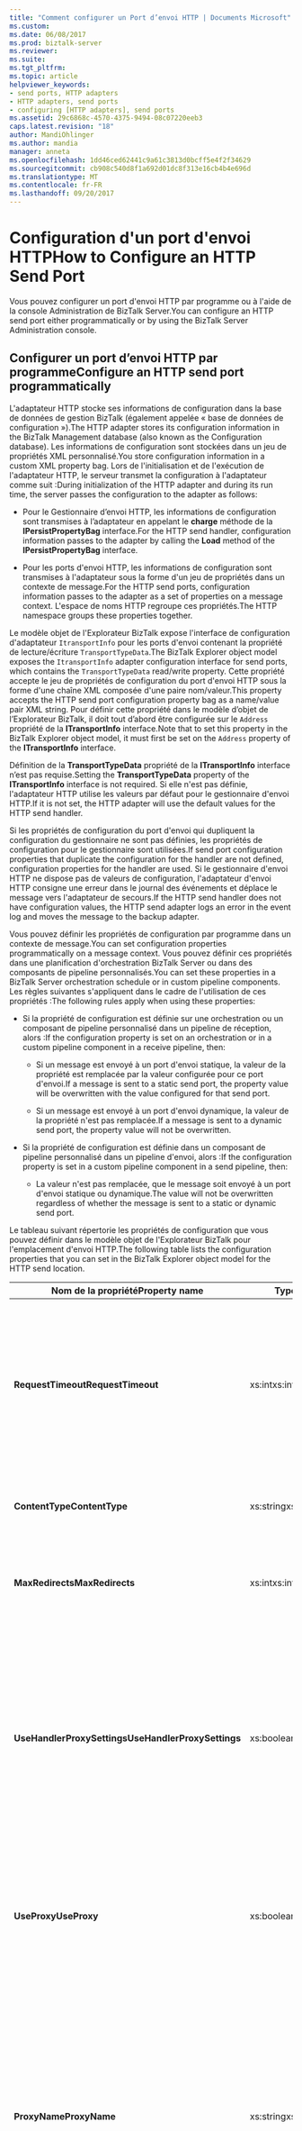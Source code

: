 ```yaml
---
title: "Comment configurer un Port d’envoi HTTP | Documents Microsoft"
ms.custom: 
ms.date: 06/08/2017
ms.prod: biztalk-server
ms.reviewer: 
ms.suite: 
ms.tgt_pltfrm: 
ms.topic: article
helpviewer_keywords:
- send ports, HTTP adapters
- HTTP adapters, send ports
- configuring [HTTP adapters], send ports
ms.assetid: 29c6868c-4570-4375-9494-08c07220eeb3
caps.latest.revision: "18"
author: MandiOhlinger
ms.author: mandia
manager: anneta
ms.openlocfilehash: 1dd46ced62441c9a61c3813d0bcff5e4f2f34629
ms.sourcegitcommit: cb908c540d8f1a692d01dc8f313e16cb4b4e696d
ms.translationtype: MT
ms.contentlocale: fr-FR
ms.lasthandoff: 09/20/2017
---
```

# <a name="how-to-configure-an-http-send-port"></a><span data-ttu-id="88a8f-102">Configuration d'un port d'envoi HTTP</span><span class="sxs-lookup"><span data-stu-id="88a8f-102">How to Configure an HTTP Send Port</span></span>
<span data-ttu-id="88a8f-103">Vous pouvez configurer un port d'envoi HTTP par programme ou à l'aide de la console Administration de BizTalk Server.</span><span class="sxs-lookup"><span data-stu-id="88a8f-103">You can configure an HTTP send port either programmatically or by using the BizTalk Server Administration console.</span></span>  
  
## <a name="configure-an-http-send-port-programmatically"></a><span data-ttu-id="88a8f-104">Configurer un port d’envoi HTTP par programme</span><span class="sxs-lookup"><span data-stu-id="88a8f-104">Configure an HTTP send port programmatically</span></span>
  
 <span data-ttu-id="88a8f-105">L'adaptateur HTTP stocke ses informations de configuration dans la base de données de gestion BizTalk (également appelée « base de données de configuration »).</span><span class="sxs-lookup"><span data-stu-id="88a8f-105">The HTTP adapter stores its configuration information in the BizTalk Management database (also known as the Configuration database).</span></span> <span data-ttu-id="88a8f-106">Les informations de configuration sont stockées dans un jeu de propriétés XML personnalisé.</span><span class="sxs-lookup"><span data-stu-id="88a8f-106">You store configuration information in a custom XML property bag.</span></span> <span data-ttu-id="88a8f-107">Lors de l'initialisation et de l'exécution de l'adaptateur HTTP, le serveur transmet la configuration à l'adaptateur comme suit :</span><span class="sxs-lookup"><span data-stu-id="88a8f-107">During initialization of the HTTP adapter and during its run time, the server passes the configuration to the adapter as follows:</span></span>  
  
-   <span data-ttu-id="88a8f-108">Pour le Gestionnaire d’envoi HTTP, les informations de configuration sont transmises à l’adaptateur en appelant le **charge** méthode de la **IPersistPropertyBag** interface.</span><span class="sxs-lookup"><span data-stu-id="88a8f-108">For the HTTP send handler, configuration information passes to the adapter by calling the **Load** method of the **IPersistPropertyBag** interface.</span></span>  
  
-   <span data-ttu-id="88a8f-109">Pour les ports d'envoi HTTP, les informations de configuration sont transmises à l'adaptateur sous la forme d'un jeu de propriétés dans un contexte de message.</span><span class="sxs-lookup"><span data-stu-id="88a8f-109">For the HTTP send ports, configuration information passes to the adapter as a set of properties on a message context.</span></span> <span data-ttu-id="88a8f-110">L'espace de noms HTTP regroupe ces propriétés.</span><span class="sxs-lookup"><span data-stu-id="88a8f-110">The HTTP namespace groups these properties together.</span></span>  
  
 <span data-ttu-id="88a8f-111">Le modèle objet de l'Explorateur BizTalk expose l'interface de configuration d'adaptateur `ItransportInfo` pour les ports d'envoi contenant la propriété de lecture/écriture `TransportTypeData`.</span><span class="sxs-lookup"><span data-stu-id="88a8f-111">The BizTalk Explorer object model exposes the `ItransportInfo` adapter configuration interface for send ports, which contains the `TransportTypeData` read/write property.</span></span> <span data-ttu-id="88a8f-112">Cette propriété accepte le jeu de propriétés de configuration du port d'envoi HTTP sous la forme d'une chaîne XML composée d'une paire nom/valeur.</span><span class="sxs-lookup"><span data-stu-id="88a8f-112">This property accepts the HTTP send port configuration property bag as a name/value pair XML string.</span></span> <span data-ttu-id="88a8f-113">Pour définir cette propriété dans le modèle d’objet de l’Explorateur BizTalk, il doit tout d’abord être configurée sur le `Address` propriété de la **ITransportInfo** interface.</span><span class="sxs-lookup"><span data-stu-id="88a8f-113">Note that to set this property in the BizTalk Explorer object model, it must first be set on the `Address` property of the **ITransportInfo** interface.</span></span>  
  
 <span data-ttu-id="88a8f-114">Définition de la **TransportTypeData** propriété de la **ITransportInfo** interface n’est pas requise.</span><span class="sxs-lookup"><span data-stu-id="88a8f-114">Setting the **TransportTypeData** property of the **ITransportInfo** interface is not required.</span></span> <span data-ttu-id="88a8f-115">Si elle n'est pas définie, l'adaptateur HTTP utilise les valeurs par défaut pour le gestionnaire d'envoi HTTP.</span><span class="sxs-lookup"><span data-stu-id="88a8f-115">If it is not set, the HTTP adapter will use the default values for the HTTP send handler.</span></span>  
  
 <span data-ttu-id="88a8f-116">Si les propriétés de configuration du port d'envoi qui dupliquent la configuration du gestionnaire ne sont pas définies, les propriétés de configuration pour le gestionnaire sont utilisées.</span><span class="sxs-lookup"><span data-stu-id="88a8f-116">If send port configuration properties that duplicate the configuration for the handler are not defined, configuration properties for the handler are used.</span></span> <span data-ttu-id="88a8f-117">Si le gestionnaire d'envoi HTTP ne dispose pas de valeurs de configuration, l'adaptateur d'envoi HTTP consigne une erreur dans le journal des événements et déplace le message vers l'adaptateur de secours.</span><span class="sxs-lookup"><span data-stu-id="88a8f-117">If the HTTP send handler does not have configuration values, the HTTP send adapter logs an error in the event log and moves the message to the backup adapter.</span></span>  
  
 <span data-ttu-id="88a8f-118">Vous pouvez définir les propriétés de configuration par programme dans un contexte de message.</span><span class="sxs-lookup"><span data-stu-id="88a8f-118">You can set configuration properties programmatically on a message context.</span></span> <span data-ttu-id="88a8f-119">Vous pouvez définir ces propriétés dans une planification d'orchestration BizTalk Server ou dans des composants de pipeline personnalisés.</span><span class="sxs-lookup"><span data-stu-id="88a8f-119">You can set these properties in a BizTalk Server orchestration schedule or in custom pipeline components.</span></span> <span data-ttu-id="88a8f-120">Les règles suivantes s'appliquent dans le cadre de l'utilisation de ces propriétés :</span><span class="sxs-lookup"><span data-stu-id="88a8f-120">The following rules apply when using these properties:</span></span>  
  
-   <span data-ttu-id="88a8f-121">Si la propriété de configuration est définie sur une orchestration ou un composant de pipeline personnalisé dans un pipeline de réception, alors :</span><span class="sxs-lookup"><span data-stu-id="88a8f-121">If the configuration property is set on an orchestration or in a custom pipeline component in a receive pipeline, then:</span></span>  
  
    -   <span data-ttu-id="88a8f-122">Si un message est envoyé à un port d'envoi statique, la valeur de la propriété est remplacée par la valeur configurée pour ce port d'envoi.</span><span class="sxs-lookup"><span data-stu-id="88a8f-122">If a message is sent to a static send port, the property value will be overwritten with the value configured for that send port.</span></span>  
  
    -   <span data-ttu-id="88a8f-123">Si un message est envoyé à un port d'envoi dynamique, la valeur de la propriété n'est pas remplacée.</span><span class="sxs-lookup"><span data-stu-id="88a8f-123">If a message is sent to a dynamic send port, the property value will not be overwritten.</span></span>  
  
-   <span data-ttu-id="88a8f-124">Si la propriété de configuration est définie dans un composant de pipeline personnalisé dans un pipeline d'envoi, alors :</span><span class="sxs-lookup"><span data-stu-id="88a8f-124">If the configuration property is set in a custom pipeline component in a send pipeline, then:</span></span>  
  
    -   <span data-ttu-id="88a8f-125">La valeur n'est pas remplacée, que le message soit envoyé à un port d'envoi statique ou dynamique.</span><span class="sxs-lookup"><span data-stu-id="88a8f-125">The value will not be overwritten regardless of whether the message is sent to a static or dynamic send port.</span></span>  
  
 <span data-ttu-id="88a8f-126">Le tableau suivant répertorie les propriétés de configuration que vous pouvez définir dans le modèle objet de l'Explorateur BizTalk pour l'emplacement d'envoi HTTP.</span><span class="sxs-lookup"><span data-stu-id="88a8f-126">The following table lists the configuration properties that you can set in the BizTalk Explorer object model for the HTTP send location.</span></span>  
  
|<span data-ttu-id="88a8f-127">Nom de la propriété</span><span class="sxs-lookup"><span data-stu-id="88a8f-127">Property name</span></span>|<span data-ttu-id="88a8f-128">Type</span><span class="sxs-lookup"><span data-stu-id="88a8f-128">Type</span></span>|<span data-ttu-id="88a8f-129"> Description</span><span class="sxs-lookup"><span data-stu-id="88a8f-129">Description</span></span>|<span data-ttu-id="88a8f-130">Restrictions</span><span class="sxs-lookup"><span data-stu-id="88a8f-130">Restrictions</span></span>|<span data-ttu-id="88a8f-131">Commentaires</span><span class="sxs-lookup"><span data-stu-id="88a8f-131">Comments</span></span>|  
|-------------------|----------|-----------------|------------------|--------------|  
|<span data-ttu-id="88a8f-132">**RequestTimeout**</span><span class="sxs-lookup"><span data-stu-id="88a8f-132">**RequestTimeout**</span></span>|<span data-ttu-id="88a8f-133">xs:int</span><span class="sxs-lookup"><span data-stu-id="88a8f-133">xs:int</span></span>|<span data-ttu-id="88a8f-134">Délai d'attente d'une réponse du serveur.</span><span class="sxs-lookup"><span data-stu-id="88a8f-134">Time-out period of waiting for a response from the server.</span></span> <span data-ttu-id="88a8f-135">Si la valeur définie est zéro (0), le système calcule le délai en fonction de la taille du message de requête.</span><span class="sxs-lookup"><span data-stu-id="88a8f-135">If set to zero (0), the system calculates the time-out based on the request message size.</span></span>|<span data-ttu-id="88a8f-136">**Valeur minimale :** 0</span><span class="sxs-lookup"><span data-stu-id="88a8f-136">**Minimum value:** 0</span></span><br /><br /> <span data-ttu-id="88a8f-137">**Valeur maximale :** MAX_LONG</span><span class="sxs-lookup"><span data-stu-id="88a8f-137">**Maximum value:** MAX_LONG</span></span>|<span data-ttu-id="88a8f-138">**Valeur par défaut :** 0</span><span class="sxs-lookup"><span data-stu-id="88a8f-138">**Default value:** 0</span></span>|  
|<span data-ttu-id="88a8f-139">**ContentType**</span><span class="sxs-lookup"><span data-stu-id="88a8f-139">**ContentType**</span></span>|<span data-ttu-id="88a8f-140">xs:string</span><span class="sxs-lookup"><span data-stu-id="88a8f-140">xs:string</span></span>|<span data-ttu-id="88a8f-141">Type de contenu des messages de requête.</span><span class="sxs-lookup"><span data-stu-id="88a8f-141">Content type of the request messages</span></span>|<span data-ttu-id="88a8f-142">**Longueur minimale :** 0</span><span class="sxs-lookup"><span data-stu-id="88a8f-142">**Minimum length:** 0</span></span><br /><br /> <span data-ttu-id="88a8f-143">**Longueur maximale :** 256</span><span class="sxs-lookup"><span data-stu-id="88a8f-143">**Maximum length:** 256</span></span>|<span data-ttu-id="88a8f-144">**Valeur par défaut :** Text/XML</span><span class="sxs-lookup"><span data-stu-id="88a8f-144">**Default value:** Text/XML</span></span>|  
|<span data-ttu-id="88a8f-145">**MaxRedirects**</span><span class="sxs-lookup"><span data-stu-id="88a8f-145">**MaxRedirects**</span></span>|<span data-ttu-id="88a8f-146">xs:int</span><span class="sxs-lookup"><span data-stu-id="88a8f-146">xs:int</span></span>|<span data-ttu-id="88a8f-147">Nombre maximal de fois que l'adaptateur HTTP peut rediriger la requête.</span><span class="sxs-lookup"><span data-stu-id="88a8f-147">Maximum number of times that the HTTP adapter can redirect the request.</span></span>|<span data-ttu-id="88a8f-148">**Valeur minimale :** 0</span><span class="sxs-lookup"><span data-stu-id="88a8f-148">**Minimum value:** 0</span></span><br /><br /> <span data-ttu-id="88a8f-149">**Valeur maximale :** 10</span><span class="sxs-lookup"><span data-stu-id="88a8f-149">**Maximum value:** 10</span></span>|<span data-ttu-id="88a8f-150">**Valeur par défaut :** 5</span><span class="sxs-lookup"><span data-stu-id="88a8f-150">**Default value:** 5</span></span>|  
|<span data-ttu-id="88a8f-151">**UseHandlerProxySettings**</span><span class="sxs-lookup"><span data-stu-id="88a8f-151">**UseHandlerProxySettings**</span></span>|<span data-ttu-id="88a8f-152">xs:boolean</span><span class="sxs-lookup"><span data-stu-id="88a8f-152">xs:boolean</span></span>|<span data-ttu-id="88a8f-153">Indique si le port d'envoi HTTP utilisera la configuration de proxy pour le gestionnaire d'envoi.</span><span class="sxs-lookup"><span data-stu-id="88a8f-153">Specifies whether the HTTP send port will use the proxy configuration for the send handler.</span></span>|<span data-ttu-id="88a8f-154">Aucune</span><span class="sxs-lookup"><span data-stu-id="88a8f-154">None</span></span>|<span data-ttu-id="88a8f-155">**Valeur par défaut :** True</span><span class="sxs-lookup"><span data-stu-id="88a8f-155">**Default value:** True</span></span><br /><br /> <span data-ttu-id="88a8f-156">Si la propriété est définie sur True, le port d'envoi utilisera les paramètres de proxy spécifiés au niveau du gestionnaire.</span><span class="sxs-lookup"><span data-stu-id="88a8f-156">When true, the send port will use the proxy settings specified at the handler level.</span></span> <span data-ttu-id="88a8f-157">Si elle est définie sur False, l'adaptateur d'envoi utilisera les informations de proxy spécifiées sur le port d'envoi.</span><span class="sxs-lookup"><span data-stu-id="88a8f-157">When false, the send adapter will use the proxy information specified on the send port.</span></span>|  
|<span data-ttu-id="88a8f-158">**UseProxy**</span><span class="sxs-lookup"><span data-stu-id="88a8f-158">**UseProxy**</span></span>|<span data-ttu-id="88a8f-159">xs:boolean</span><span class="sxs-lookup"><span data-stu-id="88a8f-159">xs:boolean</span></span>|<span data-ttu-id="88a8f-160">Indique si l'adaptateur HTTP utilisera le serveur proxy.</span><span class="sxs-lookup"><span data-stu-id="88a8f-160">Specifies whether the HTTP adapter will use the proxy server.</span></span> <span data-ttu-id="88a8f-161">Le serveur proxy peut être partagé par tous les ports d'envoi HTTP.</span><span class="sxs-lookup"><span data-stu-id="88a8f-161">The proxy server can be shared by all HTTP send ports.</span></span>|<span data-ttu-id="88a8f-162">Aucune</span><span class="sxs-lookup"><span data-stu-id="88a8f-162">None</span></span>|<span data-ttu-id="88a8f-163">**Valeur par défaut :** False</span><span class="sxs-lookup"><span data-stu-id="88a8f-163">**Default value:** False</span></span><br /><br /> <span data-ttu-id="88a8f-164">Cette propriété est ignorée si **UseHandlerProxySettings** est **True**.</span><span class="sxs-lookup"><span data-stu-id="88a8f-164">This property is ignored if **UseHandlerProxySettings** is **True**.</span></span>|  
|<span data-ttu-id="88a8f-165">**ProxyName**</span><span class="sxs-lookup"><span data-stu-id="88a8f-165">**ProxyName**</span></span>|<span data-ttu-id="88a8f-166">xs:string</span><span class="sxs-lookup"><span data-stu-id="88a8f-166">xs:string</span></span>|<span data-ttu-id="88a8f-167">Indique le nom du serveur proxy.</span><span class="sxs-lookup"><span data-stu-id="88a8f-167">Specifies the proxy server name.</span></span>|<span data-ttu-id="88a8f-168">**Longueur minimale :** 0</span><span class="sxs-lookup"><span data-stu-id="88a8f-168">**Minimum length:** 0</span></span><br /><br /> <span data-ttu-id="88a8f-169">**Longueur maximale :** 256</span><span class="sxs-lookup"><span data-stu-id="88a8f-169">**Maximum length:** 256</span></span>|<span data-ttu-id="88a8f-170">**Valeur par défaut :** vide</span><span class="sxs-lookup"><span data-stu-id="88a8f-170">**Default value:** Empty</span></span><br /><br /> <span data-ttu-id="88a8f-171">L’adaptateur d’envoi HTTP ignore cette propriété si le **UseHandlerProxySettings** est définie sur **True**.</span><span class="sxs-lookup"><span data-stu-id="88a8f-171">The HTTP send adapter ignores this property if the **UseHandlerProxySettings** property is set to **True**.</span></span> <span data-ttu-id="88a8f-172">Dans le cas contraire, le protocole HTTP adaptateur d’envoi utilise cette propriété uniquement si **UseProxy** est **True**.</span><span class="sxs-lookup"><span data-stu-id="88a8f-172">Otherwise, the HTTP send adapter uses this property only if **UseProxy** is **True**.</span></span> <span data-ttu-id="88a8f-173">Cette propriété est requise si **UseProxy** est **True**.</span><span class="sxs-lookup"><span data-stu-id="88a8f-173">This property is required if **UseProxy** is **True**.</span></span>|  
|<span data-ttu-id="88a8f-174">**ProxyPort**</span><span class="sxs-lookup"><span data-stu-id="88a8f-174">**ProxyPort**</span></span>|<span data-ttu-id="88a8f-175">xs:int</span><span class="sxs-lookup"><span data-stu-id="88a8f-175">xs:int</span></span>|<span data-ttu-id="88a8f-176">Spécifie le port du serveur proxy.</span><span class="sxs-lookup"><span data-stu-id="88a8f-176">Specifies the proxy server port.</span></span>|<span data-ttu-id="88a8f-177">**Valeur minimale :** 0</span><span class="sxs-lookup"><span data-stu-id="88a8f-177">**Minimum value:** 0</span></span><br /><br /> <span data-ttu-id="88a8f-178">**Valeur maximale :** 65535</span><span class="sxs-lookup"><span data-stu-id="88a8f-178">**Maximum value:** 65535</span></span>|<span data-ttu-id="88a8f-179">**Valeur par défaut :** 80</span><span class="sxs-lookup"><span data-stu-id="88a8f-179">**Default value:** 80</span></span><br /><br /> <span data-ttu-id="88a8f-180">L’adaptateur d’envoi HTTP ignore cette propriété si **UseHandlerProxySettings** est **True**.</span><span class="sxs-lookup"><span data-stu-id="88a8f-180">The HTTP send adapter ignores this property if **UseHandlerProxySettings** is **True**.</span></span> <span data-ttu-id="88a8f-181">Dans le cas contraire, HTTP adaptateur d’envoi utilise cette propriété uniquement si **UseProxy** est **True**.</span><span class="sxs-lookup"><span data-stu-id="88a8f-181">Otherwise, HTTP send adapter uses this property only if **UseProxy** is **True**.</span></span> <span data-ttu-id="88a8f-182">Cette propriété est requise si **UseProxy** est **True**.</span><span class="sxs-lookup"><span data-stu-id="88a8f-182">This property is required if **UseProxy** is **True**.</span></span>|  
|<span data-ttu-id="88a8f-183">**ProxyUsername**</span><span class="sxs-lookup"><span data-stu-id="88a8f-183">**ProxyUsername**</span></span>|<span data-ttu-id="88a8f-184">xs:string</span><span class="sxs-lookup"><span data-stu-id="88a8f-184">xs:string</span></span>|<span data-ttu-id="88a8f-185">Indique le nom d'utilisateur utilisé pour l'authentification sur le serveur proxy.</span><span class="sxs-lookup"><span data-stu-id="88a8f-185">Specifies the user name for authentication with the proxy server.</span></span>|<span data-ttu-id="88a8f-186">**Longueur minimale :** 0</span><span class="sxs-lookup"><span data-stu-id="88a8f-186">**Minimum length:** 0</span></span><br /><br /> <span data-ttu-id="88a8f-187">**Longueur maximale :** 256</span><span class="sxs-lookup"><span data-stu-id="88a8f-187">**Maximum length:** 256</span></span>|<span data-ttu-id="88a8f-188">**Valeur par défaut :** vide</span><span class="sxs-lookup"><span data-stu-id="88a8f-188">**Default value:** empty</span></span><br /><br /> <span data-ttu-id="88a8f-189">L’adaptateur d’envoi HTTP ignore cette propriété si **UseHandlerProxySettings** est **True**.</span><span class="sxs-lookup"><span data-stu-id="88a8f-189">The HTTP send adapter ignores this property if **UseHandlerProxySettings** is **True**.</span></span> <span data-ttu-id="88a8f-190">Dans le cas contraire, HTTP adaptateur d’envoi utilise cette propriété uniquement si **UseProxy** est **True**.</span><span class="sxs-lookup"><span data-stu-id="88a8f-190">Otherwise, HTTP send adapter uses this property only if **UseProxy** is **True**.</span></span>|  
|<span data-ttu-id="88a8f-191">**ProxyPassword**</span><span class="sxs-lookup"><span data-stu-id="88a8f-191">**ProxyPassword**</span></span>|<span data-ttu-id="88a8f-192">xs:string</span><span class="sxs-lookup"><span data-stu-id="88a8f-192">xs:string</span></span>|<span data-ttu-id="88a8f-193">Indique le mot de passe utilisé pour l'authentification sur le serveur proxy.</span><span class="sxs-lookup"><span data-stu-id="88a8f-193">Specifies the user password for authentication with the proxy server.</span></span>|<span data-ttu-id="88a8f-194">**Longueur minimale :** 0</span><span class="sxs-lookup"><span data-stu-id="88a8f-194">**Minimum length:** 0</span></span><br /><br /> <span data-ttu-id="88a8f-195">**Longueur maximale :** 256</span><span class="sxs-lookup"><span data-stu-id="88a8f-195">**Maximum length:** 256</span></span>|<span data-ttu-id="88a8f-196">**Valeur par défaut :** vide</span><span class="sxs-lookup"><span data-stu-id="88a8f-196">**Default value:** empty</span></span><br /><br /> <span data-ttu-id="88a8f-197">L’adaptateur d’envoi HTTP ignore cette propriété si **UseHandlerProxySettings** est **True**.</span><span class="sxs-lookup"><span data-stu-id="88a8f-197">The HTTP send adapter ignores this property if **UseHandlerProxySettings** is **True**.</span></span> <span data-ttu-id="88a8f-198">Dans le cas contraire, HTTP adaptateur d’envoi utilise cette propriété uniquement si **UseProxy** est **True**.</span><span class="sxs-lookup"><span data-stu-id="88a8f-198">Otherwise, HTTP send adapter uses this property only if **UseProxy** is **True**.</span></span>|  
|<span data-ttu-id="88a8f-199">**AuthenticationScheme**</span><span class="sxs-lookup"><span data-stu-id="88a8f-199">**AuthenticationScheme**</span></span>|<span data-ttu-id="88a8f-200">xs:string</span><span class="sxs-lookup"><span data-stu-id="88a8f-200">xs:string</span></span>|<span data-ttu-id="88a8f-201">Type d'authentification à utiliser avec le serveur de destination.</span><span class="sxs-lookup"><span data-stu-id="88a8f-201">Type of authentication to use with the destination server.</span></span>|<span data-ttu-id="88a8f-202">Aucune</span><span class="sxs-lookup"><span data-stu-id="88a8f-202">None</span></span>|<span data-ttu-id="88a8f-203">**Valeurs valides :**</span><span class="sxs-lookup"><span data-stu-id="88a8f-203">**Valid values:**</span></span><br /><br /> <span data-ttu-id="88a8f-204">-   **Anonyme (par défaut)**</span><span class="sxs-lookup"><span data-stu-id="88a8f-204">-   **Anonymous (Default)**</span></span><br /><span data-ttu-id="88a8f-205">-   **Base**</span><span class="sxs-lookup"><span data-stu-id="88a8f-205">-   **Basic**</span></span><br /><span data-ttu-id="88a8f-206">-   **Digest**</span><span class="sxs-lookup"><span data-stu-id="88a8f-206">-   **Digest**</span></span><br /><span data-ttu-id="88a8f-207">-   **Kerberos**</span><span class="sxs-lookup"><span data-stu-id="88a8f-207">-   **Kerberos**</span></span>|  
|<span data-ttu-id="88a8f-208">**Nom d’utilisateur**</span><span class="sxs-lookup"><span data-stu-id="88a8f-208">**Username**</span></span>|<span data-ttu-id="88a8f-209">xs:string</span><span class="sxs-lookup"><span data-stu-id="88a8f-209">xs:string</span></span>|<span data-ttu-id="88a8f-210">Nom d'utilisateur utilisé pour l'authentification sur le serveur.</span><span class="sxs-lookup"><span data-stu-id="88a8f-210">User name to use for authentication with the server.</span></span>|<span data-ttu-id="88a8f-211">**Longueur minimale :** 0</span><span class="sxs-lookup"><span data-stu-id="88a8f-211">**Minimum length:** 0</span></span><br /><br /> <span data-ttu-id="88a8f-212">**Longueur maximale :** 256</span><span class="sxs-lookup"><span data-stu-id="88a8f-212">**Maximum length:** 256</span></span>|<span data-ttu-id="88a8f-213">**Valeur par défaut :** vide</span><span class="sxs-lookup"><span data-stu-id="88a8f-213">**Default value:** Empty</span></span><br /><br /> <span data-ttu-id="88a8f-214">Cette valeur est obligatoire si vous sélectionnez **base** ou **Digest** l’authentification.</span><span class="sxs-lookup"><span data-stu-id="88a8f-214">This value is required if you select **Basic** or **Digest** authentication.</span></span> <span data-ttu-id="88a8f-215">L’adaptateur HTTP ignore la valeur de cette propriété si **UseSSO** est **True**.</span><span class="sxs-lookup"><span data-stu-id="88a8f-215">The HTTP adapter ignores the value of this property if **UseSSO** is **True**.</span></span>|  
|<span data-ttu-id="88a8f-216">**Mot de passe**</span><span class="sxs-lookup"><span data-stu-id="88a8f-216">**Password**</span></span>|<span data-ttu-id="88a8f-217">xs:string</span><span class="sxs-lookup"><span data-stu-id="88a8f-217">xs:string</span></span>|<span data-ttu-id="88a8f-218">Mot de passe de l'utilisateur utilisé pour l'authentification sur le serveur.</span><span class="sxs-lookup"><span data-stu-id="88a8f-218">User password to use for authentication with the server.</span></span>|<span data-ttu-id="88a8f-219">**Longueur minimale :** 0</span><span class="sxs-lookup"><span data-stu-id="88a8f-219">**Minimum length:** 0</span></span><br /><br /> <span data-ttu-id="88a8f-220">**Longueur maximale :** 256</span><span class="sxs-lookup"><span data-stu-id="88a8f-220">**Maximum length:** 256</span></span>|<span data-ttu-id="88a8f-221">**Valeur par défaut :** vide</span><span class="sxs-lookup"><span data-stu-id="88a8f-221">**Default value:** empty</span></span><br /><br /> <span data-ttu-id="88a8f-222">Cette valeur est obligatoire si vous sélectionnez **base** ou **Digest** l’authentification.</span><span class="sxs-lookup"><span data-stu-id="88a8f-222">This value is required if you select **Basic** or **Digest** authentication.</span></span> <span data-ttu-id="88a8f-223">La valeur de cette propriété est ignorée si **UseSSO** est **True**.</span><span class="sxs-lookup"><span data-stu-id="88a8f-223">The value of this property is ignored if **UseSSO** is **True**.</span></span>|  
|<span data-ttu-id="88a8f-224">**EnableChunkedEncoding**</span><span class="sxs-lookup"><span data-stu-id="88a8f-224">**EnableChunkedEncoding**</span></span>|<span data-ttu-id="88a8f-225">xs:boolean</span><span class="sxs-lookup"><span data-stu-id="88a8f-225">xs:boolean</span></span>|<span data-ttu-id="88a8f-226">Spécifie si le codage mémorisé en bloc est utilisé ou non par l'adaptateur HTTP</span><span class="sxs-lookup"><span data-stu-id="88a8f-226">Specifies whether or not chunked encoding is used by the HTTP adapter</span></span>|<span data-ttu-id="88a8f-227">Aucune</span><span class="sxs-lookup"><span data-stu-id="88a8f-227">None</span></span>|<span data-ttu-id="88a8f-228">**Valeur par défaut :**</span><span class="sxs-lookup"><span data-stu-id="88a8f-228">**Default value:**</span></span><br /><br /> <span data-ttu-id="88a8f-229">True</span><span class="sxs-lookup"><span data-stu-id="88a8f-229">True</span></span>|  
|<span data-ttu-id="88a8f-230">**Certificat**</span><span class="sxs-lookup"><span data-stu-id="88a8f-230">**Certificate**</span></span>|<span data-ttu-id="88a8f-231">xs:string</span><span class="sxs-lookup"><span data-stu-id="88a8f-231">xs:string</span></span>|<span data-ttu-id="88a8f-232">Empreinte du certificat SSL client.</span><span class="sxs-lookup"><span data-stu-id="88a8f-232">Thumbprint of the client SSL certificate.</span></span>|<span data-ttu-id="88a8f-233">**Longueur minimale :** 0</span><span class="sxs-lookup"><span data-stu-id="88a8f-233">**Minimum length:** 0</span></span><br /><br /> <span data-ttu-id="88a8f-234">**Longueur maximale :** 59</span><span class="sxs-lookup"><span data-stu-id="88a8f-234">**Maximum length:** 59</span></span>|<span data-ttu-id="88a8f-235">**Valeur par défaut :** vide</span><span class="sxs-lookup"><span data-stu-id="88a8f-235">**Default value:** Empty</span></span>|  
|<span data-ttu-id="88a8f-236">**UseSSO**</span><span class="sxs-lookup"><span data-stu-id="88a8f-236">**UseSSO**</span></span>|<span data-ttu-id="88a8f-237">xs:boolean</span><span class="sxs-lookup"><span data-stu-id="88a8f-237">xs:boolean</span></span>|<span data-ttu-id="88a8f-238">Spécifie si l'authentification unique sera utilisée pour le port d'envoi.</span><span class="sxs-lookup"><span data-stu-id="88a8f-238">Specifies if SSO will be used for the send port.</span></span>|<span data-ttu-id="88a8f-239">Aucune</span><span class="sxs-lookup"><span data-stu-id="88a8f-239">None</span></span>|<span data-ttu-id="88a8f-240">**Valeur par défaut :** False</span><span class="sxs-lookup"><span data-stu-id="88a8f-240">**Default value:** False</span></span>|  
|<span data-ttu-id="88a8f-241">**AffiliateApplicationName**</span><span class="sxs-lookup"><span data-stu-id="88a8f-241">**AffiliateApplicationName**</span></span>|<span data-ttu-id="88a8f-242">xs:string</span><span class="sxs-lookup"><span data-stu-id="88a8f-242">xs:string</span></span>|<span data-ttu-id="88a8f-243">Nom de l’application associée à utiliser pour l’authentification unique.</span><span class="sxs-lookup"><span data-stu-id="88a8f-243">Name of the affiliate application to use for SSO.</span></span>|<span data-ttu-id="88a8f-244">**Longueur minimale :** 0</span><span class="sxs-lookup"><span data-stu-id="88a8f-244">**Minimum length:** 0</span></span><br /><br /> <span data-ttu-id="88a8f-245">**Longueur maximale :** 256</span><span class="sxs-lookup"><span data-stu-id="88a8f-245">**Maximum length:** 256</span></span>|<span data-ttu-id="88a8f-246">**Valeur par défaut :** vide</span><span class="sxs-lookup"><span data-stu-id="88a8f-246">**Default value:** empty</span></span><br /><br /> <span data-ttu-id="88a8f-247">Obligatoire si **UseSSO** est **True**.</span><span class="sxs-lookup"><span data-stu-id="88a8f-247">Required if **UseSSO** is **True**.</span></span>|  
  
 <span data-ttu-id="88a8f-248">Le code suivant illustre la chaîne XML à utiliser pour définir ces propriétés :</span><span class="sxs-lookup"><span data-stu-id="88a8f-248">The following code shows the XML string to use to set these properties:</span></span>  
  
```  
<CustomProps>  
   <ContentType vt="8">text/xml</ContentType>  
   <RequestTimeout vt="3">0</RequestTimeout>  
   <MaxRedirects vt="3">5</MaxRedirects>  
   <UseHandlerProxySettings vt="8">-1</UseHandlerProxySettings>  
   <UseProxy vt="8">-1</UseProxy>  
   <ProxyName vt="8">sdfsd</ProxyName>  
   <ProxyPort vt="3">80</ProxyPort>  
   <ProxyUsername vt="8">Somename</ProxyUsername>  
   <ProxyPassword vt="8">Somepassword</ProxyPassword>  
   <AuthenticationScheme vt="8">Basic</AuthenticationScheme>  
   <Username vt="8">Somename</Username>  
   <Password vt="8">Somepassword</Password>  
   <EnableChunkedEncoding vt="11">1</EnableChunkedEncoding>  
   <Certificate vt="8">AAAA BBBB CCCC DDDD</Certificate>  
   <UseSSO vt="11">0</UseSSO>  
   <AffiliateApplicationName vt="8">Name</AffiliateApplicationName>  
</CustomProps>  
```  
  
## <a name="configure-an-http-send-port-with-the-biztalk-server-administration-console"></a><span data-ttu-id="88a8f-249">Configurer un port d’envoi HTTP avec la console Administration de BizTalk Server</span><span class="sxs-lookup"><span data-stu-id="88a8f-249">Configure an HTTP send port with the BizTalk Server Administration console</span></span>
  
 <span data-ttu-id="88a8f-250">Vous pouvez définir les variables de l'adaptateur du port d'envoi HTTP dans la console Administration de BizTalk Server.</span><span class="sxs-lookup"><span data-stu-id="88a8f-250">You can set HTTP send port adapter variables in the BizTalk Server Administration console.</span></span> <span data-ttu-id="88a8f-251">Si les propriétés ne sont pas définies pour le port d’envoi, la valeur par défaut le valeurs définies dans la console Administration de BizTalk Server sont utilisées de gestionnaire d’envoi.</span><span class="sxs-lookup"><span data-stu-id="88a8f-251">If properties are not set for the send port, the default send handler values set in the BizTalk Server Administration console are used.</span></span>  
  
> [!NOTE]
>  <span data-ttu-id="88a8f-252">Les propriétés de configuration décrites dans cette rubrique sont communes aux ports d'envoi HTTP unidirectionnels et de requête-réponse.</span><span class="sxs-lookup"><span data-stu-id="88a8f-252">The configuration properties described in this topic are common for both one-way and request-response HTTP send ports.</span></span>  
  
1.  <span data-ttu-id="88a8f-253">Dans la console Administration de BizTalk Server, créez un port d’envoi ou double-cliquez sur un port d’envoi existant pour le modifier.</span><span class="sxs-lookup"><span data-stu-id="88a8f-253">In the BizTalk Server Administration console, create a new send port or double-click an existing send port to modify it.</span></span> <span data-ttu-id="88a8f-254">Consultez [la création d’un Port d’envoi](../core/how-to-create-a-send-port2.md) pour plus d’informations.</span><span class="sxs-lookup"><span data-stu-id="88a8f-254">See [How to Create a Send Port](../core/how-to-create-a-send-port2.md) for more information.</span></span> <span data-ttu-id="88a8f-255">Configurez toutes les options de port d’envoi et spécifiez **HTTP** pour le **Type** option dans le **Transport** section sur le **général** onglet.</span><span class="sxs-lookup"><span data-stu-id="88a8f-255">Configure all of the send port options and specify **HTTP** for the **Type** option in the **Transport** section on the **General** tab.</span></span>  
  
2.  <span data-ttu-id="88a8f-256">Sur le **général** sous l’onglet du **Transport** , cliquez sur le **configurer** situé en regard **Type**.</span><span class="sxs-lookup"><span data-stu-id="88a8f-256">On the **General** tab, in the **Transport** section, click the **Configure** button next to **Type**.</span></span>  
  
3.  <span data-ttu-id="88a8f-257">Dans le **propriétés du Transport HTTP** boîte de dialogue le **général** onglet, procédez comme suit :</span><span class="sxs-lookup"><span data-stu-id="88a8f-257">In the **HTTP Transport Properties** dialog box, on the **General** tab, do the following:</span></span>  
  
    |<span data-ttu-id="88a8f-258">Utiliser</span><span class="sxs-lookup"><span data-stu-id="88a8f-258">Use this</span></span>|<span data-ttu-id="88a8f-259">Pour effectuer cette opération</span><span class="sxs-lookup"><span data-stu-id="88a8f-259">To do this</span></span>|  
    |--------------|----------------|  
    |<span data-ttu-id="88a8f-260">**URL de destination**</span><span class="sxs-lookup"><span data-stu-id="88a8f-260">**Destination URL**</span></span>|<span data-ttu-id="88a8f-261">Obligatoire.</span><span class="sxs-lookup"><span data-stu-id="88a8f-261">Required.</span></span> <span data-ttu-id="88a8f-262">Indiquez l'adresse à laquelle envoyer les requêtes HTTP.</span><span class="sxs-lookup"><span data-stu-id="88a8f-262">Specify the address to send HTTP requests.</span></span> <span data-ttu-id="88a8f-263">Incluez les chaînes de requête ajoutées à l'URL de base.</span><span class="sxs-lookup"><span data-stu-id="88a8f-263">Include query strings appended to the base URL.</span></span><br /><br /> <span data-ttu-id="88a8f-264">**Type :** chaîne</span><span class="sxs-lookup"><span data-stu-id="88a8f-264">**Type:** String</span></span><br /><br /> <span data-ttu-id="88a8f-265">**Longueur maximale :** 256</span><span class="sxs-lookup"><span data-stu-id="88a8f-265">**Maximum length:** 256</span></span><br /><br /> <span data-ttu-id="88a8f-266">Pour plus d’informations, consultez [Restrictions sur la propriété URL de Destination](../core/restrictions-on-the-destination-url-property.md).</span><span class="sxs-lookup"><span data-stu-id="88a8f-266">For more information, see [Restrictions on the Destination URL Property](../core/restrictions-on-the-destination-url-property.md).</span></span> <span data-ttu-id="88a8f-267">**Remarque :** l’URI pour un envoi de port ou de réception emplacement ne peut pas dépasser 256 caractères.</span><span class="sxs-lookup"><span data-stu-id="88a8f-267">**Note:**  The URI for a send port or receive location cannot exceed 256 characters.</span></span>|  
    |<span data-ttu-id="88a8f-268">**Activer le codage mémorisé en bloc**</span><span class="sxs-lookup"><span data-stu-id="88a8f-268">**Enable chunked encoding**</span></span>|<span data-ttu-id="88a8f-269">Indiquez qu'il faut utiliser le codage mémorisé en bloc.</span><span class="sxs-lookup"><span data-stu-id="88a8f-269">Specify to use chunked encoding.</span></span> <span data-ttu-id="88a8f-270">Si cette option est activée, l'adaptateur HTTP utilise le codage mémorisé en bloc HTTP avec une taille de bloc maximale de 8 Ko.</span><span class="sxs-lookup"><span data-stu-id="88a8f-270">If this option is enabled, the HTTP adapter will use HTTP chunked encoding with maximum chunk size of 8 KB.</span></span> <span data-ttu-id="88a8f-271">Le codage mémorisé en bloc est implicitement désactivé si le Gestionnaire d’envoi HTTP est configuré pour **utiliser le proxy**.</span><span class="sxs-lookup"><span data-stu-id="88a8f-271">Chunked encoding is implicitly disabled if the HTTP send handler is configured to **Use proxy**.</span></span><br /><br /> <span data-ttu-id="88a8f-272">**Type :** booléenne</span><span class="sxs-lookup"><span data-stu-id="88a8f-272">**Type:** Boolean</span></span><br /><br /> <span data-ttu-id="88a8f-273">**Valeur par défaut :** True</span><span class="sxs-lookup"><span data-stu-id="88a8f-273">**Default Value:** True</span></span>|  
    |<span data-ttu-id="88a8f-274">**Délai de demande (s)**</span><span class="sxs-lookup"><span data-stu-id="88a8f-274">**Request timeout (sec)**</span></span>|<span data-ttu-id="88a8f-275">Indiquez le délai d'expiration (en secondes) pour la transmission HTTP/HTTPS.</span><span class="sxs-lookup"><span data-stu-id="88a8f-275">Specify the time-out in seconds for the HTTP/HTTPS transmission.</span></span> <span data-ttu-id="88a8f-276">Si l'adaptateur HTTP ne reçoit pas la réponse dans ce délai, le service consigne l'erreur et soumet à nouveau le message en se basant sur la procédure de nouvelle tentative.</span><span class="sxs-lookup"><span data-stu-id="88a8f-276">If the HTTP adapter does not receive the response within this time, the service logs the error and resubmits the message based on the retry infrastructure.</span></span><br /><br /> <span data-ttu-id="88a8f-277">Si le délai est paramétré sur zéro (0), le moteur de messagerie BizTalk calcule le délai en fonction de la taille du message de requête.</span><span class="sxs-lookup"><span data-stu-id="88a8f-277">If set to zero (0), the BizTalk Messaging Engine calculates the time-out based on the request message size.</span></span> <span data-ttu-id="88a8f-278">Si vous n'indiquez pas de valeur, le système utilise celle du gestionnaire.</span><span class="sxs-lookup"><span data-stu-id="88a8f-278">If you do not provide a value, the value for the handler is used.</span></span><br /><br /> <span data-ttu-id="88a8f-279">**Type :** Long</span><span class="sxs-lookup"><span data-stu-id="88a8f-279">**Type:** Long</span></span><br /><br /> <span data-ttu-id="88a8f-280">**Valeur minimale :** 0</span><span class="sxs-lookup"><span data-stu-id="88a8f-280">**Minimum value:** 0</span></span><br /><br /> <span data-ttu-id="88a8f-281">**Valeur maximale :** MAX_LONG</span><span class="sxs-lookup"><span data-stu-id="88a8f-281">**Maximum value:** MAX_LONG</span></span>|  
    |<span data-ttu-id="88a8f-282">**Nombre maximal de redirections**</span><span class="sxs-lookup"><span data-stu-id="88a8f-282">**Maximum redirects**</span></span>|<span data-ttu-id="88a8f-283">Indiquez le nombre maximal de redirections autorisé pour le message envoyé.</span><span class="sxs-lookup"><span data-stu-id="88a8f-283">Specify the maximum redirects allowed for the message being sent.</span></span><br /><br /> <span data-ttu-id="88a8f-284">**Valeur par défaut :** 5</span><span class="sxs-lookup"><span data-stu-id="88a8f-284">**Default value:** 5</span></span><br /><br /> <span data-ttu-id="88a8f-285">**Type :** Int</span><span class="sxs-lookup"><span data-stu-id="88a8f-285">**Type:** Int</span></span><br /><br /> <span data-ttu-id="88a8f-286">**Valeur minimale :** 0</span><span class="sxs-lookup"><span data-stu-id="88a8f-286">**Minimum value:** 0</span></span><br /><br /> <span data-ttu-id="88a8f-287">**Valeur maximale :** 10</span><span class="sxs-lookup"><span data-stu-id="88a8f-287">**Maximum value:** 10</span></span>|  
    |<span data-ttu-id="88a8f-288">**Type de contenu**</span><span class="sxs-lookup"><span data-stu-id="88a8f-288">**Content type**</span></span>|<span data-ttu-id="88a8f-289">Indiquez le type de contenu des messages de requête.</span><span class="sxs-lookup"><span data-stu-id="88a8f-289">Specify the content type of the request messages.</span></span><br /><br /> <span data-ttu-id="88a8f-290">Lorsqu'aucune valeur n'est entrée, celle du gestionnaire est utilisée.</span><span class="sxs-lookup"><span data-stu-id="88a8f-290">If this value is not set, the value for the handler is used.</span></span><br /><br /> <span data-ttu-id="88a8f-291">**Type :** chaîne</span><span class="sxs-lookup"><span data-stu-id="88a8f-291">**Type:** String</span></span><br /><br /> <span data-ttu-id="88a8f-292">**Longueur minimale :** 0</span><span class="sxs-lookup"><span data-stu-id="88a8f-292">**Minimum length:** 0</span></span><br /><br /> <span data-ttu-id="88a8f-293">**Longueur maximale :** 256</span><span class="sxs-lookup"><span data-stu-id="88a8f-293">**Maximum length:** 256</span></span>|  
  
4.  <span data-ttu-id="88a8f-294">Dans le **propriétés du Transport HTTP** boîte de dialogue le **Proxy (remplacement du gestionnaire)** onglet, procédez comme suit :</span><span class="sxs-lookup"><span data-stu-id="88a8f-294">In the **HTTP Transport Properties** dialog box, on the **Proxy (Handler override)** tab, do the following:</span></span>  
  
    |<span data-ttu-id="88a8f-295">Utiliser</span><span class="sxs-lookup"><span data-stu-id="88a8f-295">Use this</span></span>|<span data-ttu-id="88a8f-296">Pour effectuer cette opération</span><span class="sxs-lookup"><span data-stu-id="88a8f-296">To do this</span></span>|  
    |--------------|----------------|  
    |<span data-ttu-id="88a8f-297">**Utiliser la configuration du proxy par défaut du Gestionnaire**</span><span class="sxs-lookup"><span data-stu-id="88a8f-297">**Use Handler's default proxy configuration**</span></span>|<span data-ttu-id="88a8f-298">Indiquez que la configuration du port d'envoi doit utiliser les paramètres de proxy spécifiés pour le gestionnaire d'envoi HTTP.</span><span class="sxs-lookup"><span data-stu-id="88a8f-298">Specify that the send port configuration must use the proxy settings specified for the HTTP send handler.</span></span><br /><br /> <span data-ttu-id="88a8f-299">Il s'agit du paramètre par défaut.</span><span class="sxs-lookup"><span data-stu-id="88a8f-299">This is the default setting.</span></span>|  
    |<span data-ttu-id="88a8f-300">**N’utilisez pas de proxy**</span><span class="sxs-lookup"><span data-stu-id="88a8f-300">**Do not use proxy**</span></span>|<span data-ttu-id="88a8f-301">Indiquez si le gestionnaire d'envoi HTTP fait appel ou non au serveur proxy.</span><span class="sxs-lookup"><span data-stu-id="88a8f-301">Specify whether the HTTP send handler uses the proxy server.</span></span><br /><br /> <span data-ttu-id="88a8f-302">Si cette option est sélectionnée, le gestionnaire d'envoi HTTP pour ce port d'envoi ne fait pas appel au serveur proxy.</span><span class="sxs-lookup"><span data-stu-id="88a8f-302">If selected, the HTTP send handler for this send port does not use the proxy server.</span></span>|  
    |<span data-ttu-id="88a8f-303">**Utiliser le proxy**</span><span class="sxs-lookup"><span data-stu-id="88a8f-303">**Use proxy**</span></span>|<span data-ttu-id="88a8f-304">Indiquez si le gestionnaire d'envoi HTTP fait appel ou non au serveur proxy.</span><span class="sxs-lookup"><span data-stu-id="88a8f-304">Specify whether the HTTP send handler uses the proxy server.</span></span><br /><br /> <span data-ttu-id="88a8f-305">Si cette option est sélectionnée, le gestionnaire d'envoi HTTP fait appel au serveur proxy.</span><span class="sxs-lookup"><span data-stu-id="88a8f-305">If selected, the HTTP send handler uses the proxy server.</span></span>|  
    |<span data-ttu-id="88a8f-306">**Server**</span><span class="sxs-lookup"><span data-stu-id="88a8f-306">**Server**</span></span>|<span data-ttu-id="88a8f-307">Indiquer l'adresse du serveur proxy pour ce port d'envoi.</span><span class="sxs-lookup"><span data-stu-id="88a8f-307">Specify the proxy server address for this send port.</span></span><br /><br /> <span data-ttu-id="88a8f-308">Cette propriété requiert uniquement une valeur si **utiliser le proxy** est sélectionnée.</span><span class="sxs-lookup"><span data-stu-id="88a8f-308">This property only requires a value if **Use proxy** is selected.</span></span><br /><br /> <span data-ttu-id="88a8f-309">**Type :** chaîne</span><span class="sxs-lookup"><span data-stu-id="88a8f-309">**Type:** String</span></span><br /><br /> <span data-ttu-id="88a8f-310">**Longueur minimale :** 0</span><span class="sxs-lookup"><span data-stu-id="88a8f-310">**Minimum length:** 0</span></span><br /><br /> <span data-ttu-id="88a8f-311">**Longueur maximale :** 256</span><span class="sxs-lookup"><span data-stu-id="88a8f-311">**Maximum length:** 256</span></span>|  
    |<span data-ttu-id="88a8f-312">**Port**</span><span class="sxs-lookup"><span data-stu-id="88a8f-312">**Port**</span></span>|<span data-ttu-id="88a8f-313">Indiquer le port du serveur proxy pour ce port d'envoi.</span><span class="sxs-lookup"><span data-stu-id="88a8f-313">Specify the proxy server port for this send port.</span></span><br /><br /> <span data-ttu-id="88a8f-314">Cette propriété requiert uniquement une valeur si **utiliser le proxy** est sélectionnée.</span><span class="sxs-lookup"><span data-stu-id="88a8f-314">This property only requires a value if **Use proxy** is selected.</span></span><br /><br /> <span data-ttu-id="88a8f-315">**Valeur par défaut :** 80</span><span class="sxs-lookup"><span data-stu-id="88a8f-315">**Default Value:** 80</span></span><br /><br /> <span data-ttu-id="88a8f-316">**Type :** Long</span><span class="sxs-lookup"><span data-stu-id="88a8f-316">**Type:** Long</span></span><br /><br /> <span data-ttu-id="88a8f-317">**Valeur minimale :** 0</span><span class="sxs-lookup"><span data-stu-id="88a8f-317">**Minimum value:** 0</span></span><br /><br /> <span data-ttu-id="88a8f-318">**Valeur maximale :** 65535</span><span class="sxs-lookup"><span data-stu-id="88a8f-318">**Maximum value:** 65535</span></span>|  
    |<span data-ttu-id="88a8f-319">**Nom d'utilisateur**</span><span class="sxs-lookup"><span data-stu-id="88a8f-319">**User name**</span></span>|<span data-ttu-id="88a8f-320">Indiquer le nom d'utilisateur utilisé pour l'authentification sur le serveur proxy.</span><span class="sxs-lookup"><span data-stu-id="88a8f-320">Specify the user name for authentication with the proxy server.</span></span><br /><br /> <span data-ttu-id="88a8f-321">Cette propriété requiert uniquement une valeur si **utiliser le proxy** est sélectionnée.</span><span class="sxs-lookup"><span data-stu-id="88a8f-321">This property only requires a value if **Use proxy** is selected.</span></span><br /><br /> <span data-ttu-id="88a8f-322">**Type :** chaîne</span><span class="sxs-lookup"><span data-stu-id="88a8f-322">**Type:** String</span></span><br /><br /> <span data-ttu-id="88a8f-323">**Longueur minimale :** 0</span><span class="sxs-lookup"><span data-stu-id="88a8f-323">**Minimum length:** 0</span></span><br /><br /> <span data-ttu-id="88a8f-324">**Longueur maximale :** 256</span><span class="sxs-lookup"><span data-stu-id="88a8f-324">**Maximum length:** 256</span></span>|  
    |<span data-ttu-id="88a8f-325">**Mot de passe**</span><span class="sxs-lookup"><span data-stu-id="88a8f-325">**Password**</span></span>|<span data-ttu-id="88a8f-326">Indiquer le mot de passe utilisé pour l'authentification sur le serveur proxy.</span><span class="sxs-lookup"><span data-stu-id="88a8f-326">Specify the user password for authentication with the proxy server.</span></span><br /><br /> <span data-ttu-id="88a8f-327">Cette propriété requiert uniquement une valeur si **utiliser le proxy** est sélectionnée.</span><span class="sxs-lookup"><span data-stu-id="88a8f-327">This property only requires a value if **Use proxy** is selected.</span></span><br /><br /> <span data-ttu-id="88a8f-328">**Type :** chaîne</span><span class="sxs-lookup"><span data-stu-id="88a8f-328">**Type:** String</span></span><br /><br /> <span data-ttu-id="88a8f-329">**Longueur minimale :** 0</span><span class="sxs-lookup"><span data-stu-id="88a8f-329">**Minimum length:** 0</span></span><br /><br /> <span data-ttu-id="88a8f-330">**Longueur maximale :** 256</span><span class="sxs-lookup"><span data-stu-id="88a8f-330">**Maximum length:** 256</span></span>|  
  
5.  <span data-ttu-id="88a8f-331">Dans le **propriétés du Transport HTTP** boîte de dialogue le **authentification** onglet, procédez comme suit :</span><span class="sxs-lookup"><span data-stu-id="88a8f-331">In the **HTTP Transport Properties** dialog box, on the **Authentication** tab, do the following:</span></span>  
  
    |<span data-ttu-id="88a8f-332">Utiliser</span><span class="sxs-lookup"><span data-stu-id="88a8f-332">Use this</span></span>|<span data-ttu-id="88a8f-333">Pour effectuer cette opération</span><span class="sxs-lookup"><span data-stu-id="88a8f-333">To do this</span></span>|  
    |--------------|----------------|  
    |<span data-ttu-id="88a8f-334">**Type d’authentification**</span><span class="sxs-lookup"><span data-stu-id="88a8f-334">**Authentication Type**</span></span>|<span data-ttu-id="88a8f-335">Indiquez le type d'authentification à utiliser avec le serveur de destination.</span><span class="sxs-lookup"><span data-stu-id="88a8f-335">Specify the type of authentication to use with the destination server.</span></span><br /><br /> <span data-ttu-id="88a8f-336">Les options admises sont les suivantes :</span><span class="sxs-lookup"><span data-stu-id="88a8f-336">Valid options are:</span></span><br /><br /> <span data-ttu-id="88a8f-337">-   **Anonyme**</span><span class="sxs-lookup"><span data-stu-id="88a8f-337">-   **Anonymous**</span></span><br /><span data-ttu-id="88a8f-338">-   **Base**</span><span class="sxs-lookup"><span data-stu-id="88a8f-338">-   **Basic**</span></span><br /><span data-ttu-id="88a8f-339">-   **Digest**</span><span class="sxs-lookup"><span data-stu-id="88a8f-339">-   **Digest**</span></span><br /><span data-ttu-id="88a8f-340">-   **Kerberos**</span><span class="sxs-lookup"><span data-stu-id="88a8f-340">-   **Kerberos**</span></span><br /><br /> <span data-ttu-id="88a8f-341">**Valeur par défaut :** anonyme</span><span class="sxs-lookup"><span data-stu-id="88a8f-341">**Default Value:** Anonymous</span></span>|  
    |<span data-ttu-id="88a8f-342">**Informations d’identification**</span><span class="sxs-lookup"><span data-stu-id="88a8f-342">**Credentials**</span></span>|<span data-ttu-id="88a8f-343">Indiquez le type d'informations d'identification à utiliser.</span><span class="sxs-lookup"><span data-stu-id="88a8f-343">Specify the type of credentials to use.</span></span><br /><br /> <span data-ttu-id="88a8f-344">Disponible uniquement si le **Type d’authentification** est **base** ou **Digest**.</span><span class="sxs-lookup"><span data-stu-id="88a8f-344">Only available if the **Authentication Type** is **Basic** or **Digest**.</span></span><br /><br /> <span data-ttu-id="88a8f-345">Les options admises sont les suivantes :</span><span class="sxs-lookup"><span data-stu-id="88a8f-345">Valid options are:</span></span><br /><br /> <span data-ttu-id="88a8f-346">-   **N’utilisez pas l’authentification unique**</span><span class="sxs-lookup"><span data-stu-id="88a8f-346">-   **Do Not Use Single Sign-On**</span></span><br />     <span data-ttu-id="88a8f-347">**Nom d’utilisateur :**</span><span class="sxs-lookup"><span data-stu-id="88a8f-347">**User name:**</span></span><br />     <span data-ttu-id="88a8f-348">Nom d'utilisateur utilisé pour l'authentification sur le serveur de destination.</span><span class="sxs-lookup"><span data-stu-id="88a8f-348">The user name to use for authentication with the destination server.</span></span> <span data-ttu-id="88a8f-349">Si le **Type d’authentification** propriété **anonyme** ou **Kerberos**, cette option est désactivée.</span><span class="sxs-lookup"><span data-stu-id="88a8f-349">If the **Authentication Type** property is **Anonymous** or **Kerberos**, this option is disabled.</span></span> <span data-ttu-id="88a8f-350">Cette propriété exige une valeur si **base** ou **Digest** est sélectionnée, et Enterprise Single Sign-On n’est pas utilisé.</span><span class="sxs-lookup"><span data-stu-id="88a8f-350">This property requires a value if **Basic** or **Digest** is selected, and Enterprise Single Sign-On is not used.</span></span><br />     <span data-ttu-id="88a8f-351">**Longueur minimale :** 0</span><span class="sxs-lookup"><span data-stu-id="88a8f-351">**Minimum length:** 0</span></span><br />     <span data-ttu-id="88a8f-352">**Longueur maximale :** 256</span><span class="sxs-lookup"><span data-stu-id="88a8f-352">**Maximum length:** 256</span></span><br />     <span data-ttu-id="88a8f-353">**Mot de passe :**</span><span class="sxs-lookup"><span data-stu-id="88a8f-353">**Password:**</span></span><br />     <span data-ttu-id="88a8f-354">Mot de passe utilisé pour l'authentification sur le serveur de destination.</span><span class="sxs-lookup"><span data-stu-id="88a8f-354">The password to use for authentication with the destination server.</span></span> <span data-ttu-id="88a8f-355">Si le **Type d’authentification** propriété **anonyme** ou **Kerberos**, cette option est désactivée.</span><span class="sxs-lookup"><span data-stu-id="88a8f-355">If the **Authentication Type** property is **Anonymous** or **Kerberos**, this option is disabled.</span></span> <span data-ttu-id="88a8f-356">Cette propriété exige une valeur si **base** ou **Digest** est sélectionnée, et l’authentification unique n’est pas utilisé.</span><span class="sxs-lookup"><span data-stu-id="88a8f-356">This property requires a value if **Basic** or **Digest** is selected, and Single Sign-On is not used.</span></span><br />     <span data-ttu-id="88a8f-357">**Longueur minimale :** 0</span><span class="sxs-lookup"><span data-stu-id="88a8f-357">**Minimum length:** 0</span></span><br />     <span data-ttu-id="88a8f-358">**Longueur maximale :** 256</span><span class="sxs-lookup"><span data-stu-id="88a8f-358">**Maximum length:** 256</span></span><br /><span data-ttu-id="88a8f-359">-   **Utiliser l’authentification unique**</span><span class="sxs-lookup"><span data-stu-id="88a8f-359">-   **Use Single Sign-On**</span></span><br />     <span data-ttu-id="88a8f-360">Indiquez si l'authentification unique est utilisée pour l'extraction des informations d'identification d'un client en vue d'une authentification auprès du serveur de destination.</span><span class="sxs-lookup"><span data-stu-id="88a8f-360">Specify whether to use Single Sign-On to retrieve client credentials for authentication with the destination server.</span></span><br />     <span data-ttu-id="88a8f-361">**Application associée**</span><span class="sxs-lookup"><span data-stu-id="88a8f-361">**Affiliate Application**</span></span><br />     <span data-ttu-id="88a8f-362">Indiquez une application associée à utiliser pour l'authentification unique.</span><span class="sxs-lookup"><span data-stu-id="88a8f-362">Specifies the affiliate application to use for Single Sign-On.</span></span><br />     <span data-ttu-id="88a8f-363">Vous choisissez les applications que vous souhaitez inclure dans l'authentification unique.</span><span class="sxs-lookup"><span data-stu-id="88a8f-363">Choose the applications that you want to include in Single Sign-On.</span></span><br />     <span data-ttu-id="88a8f-364">**Longueur minimale :** 0</span><span class="sxs-lookup"><span data-stu-id="88a8f-364">**Minimum length:** 0</span></span><br />     <span data-ttu-id="88a8f-365">**Longueur maximale :** 256</span><span class="sxs-lookup"><span data-stu-id="88a8f-365">**Maximum length:** 256</span></span>|  
    |<span data-ttu-id="88a8f-366">**Empreinte de certificat client SSL**</span><span class="sxs-lookup"><span data-stu-id="88a8f-366">**SSL client certificate thumbprint**</span></span>|<span data-ttu-id="88a8f-367">Indiquez l'empreinte de certificat du client à utiliser pour établir une connexion SSL (Secure Sockets Layer).</span><span class="sxs-lookup"><span data-stu-id="88a8f-367">Specify the thumbprint of the client certificate to use for establishing a Secure Sockets Layer (SSL) connection.</span></span><br /><br /> <span data-ttu-id="88a8f-368">**Longueur minimale :** 0</span><span class="sxs-lookup"><span data-stu-id="88a8f-368">**Minimum length:** 0</span></span><br /><br /> <span data-ttu-id="88a8f-369">**Longueur maximale :** 59</span><span class="sxs-lookup"><span data-stu-id="88a8f-369">**Maximum length:** 59</span></span>|  
  
6.  <span data-ttu-id="88a8f-370">Cliquez sur **OK** et **OK** pour enregistrer les paramètres.</span><span class="sxs-lookup"><span data-stu-id="88a8f-370">Click **OK** and **OK** again to save settings.</span></span>  
  
## <a name="see-also"></a><span data-ttu-id="88a8f-371">Voir aussi</span><span class="sxs-lookup"><span data-stu-id="88a8f-371">See Also</span></span>  
 [<span data-ttu-id="88a8f-372">Configuration d’un Port d’envoi HTTP</span><span class="sxs-lookup"><span data-stu-id="88a8f-372">Configuring an HTTP Send Port</span></span>](../core/configuring-an-http-send-port.md)